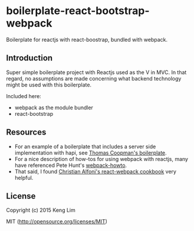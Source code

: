 # boilerplate-react-bootstrap-webpack
Boilerplate for reactjs with react-boostrap, bundled with webpack.

## Introduction
Super simple boilerplate project with Reactjs used as the V in MVC. In that regard, no assumptions are made concerning what backend technology might be used with this boilerplate.

Included here:
* webpack as the module bundler
* react-bootstrap



## Resources
* For an example of a boilerplate that includes a server side implementation with hapi, see [Thomas Coopman's boilerplate](https://github.com/tcoopman/boilerplate-webpack-react).
* For a nice description of how-tos for using webpack with reactjs, many have referenced Pete Hunt's [webpack-howto](https://github.com/petehunt/webpack-howto). 
* That said, I found [Christian Alfoni's react-webpack cookbook](https://christianalfoni.github.io/react-webpack-cookbook/) very helpful.

## License

Copyright (c) 2015 Keng Lim

MIT (http://opensource.org/licenses/MIT)